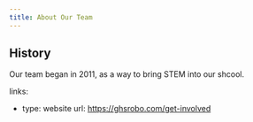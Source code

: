 ```yaml
---
title: About Our Team
---
```

## History

Our team began in 2011, as a way to bring STEM into our shcool.

links:
  - type: website
    url: https://ghsrobo.com/get-involved
